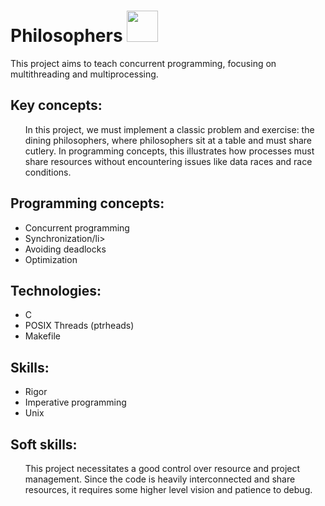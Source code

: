 # Philosophers <img src="https://i.gifer.com/7ebB.gif" width="50px">
<p>
This project aims to teach concurrent programming, focusing on multithreading and multiprocessing.
</p>


## Key concepts:
<ul>
In this project, we must implement a classic problem and exercise: the dining philosophers, where philosophers sit at a table and must share cutlery. In programming concepts, this illustrates how processes must share resources without encountering issues like data races and race conditions.
</ul>

## Programming concepts:
<ul>
<li>Concurrent programming</li>
<li>Synchronization/li>
<li>Avoiding deadlocks</li>
<li>Optimization</li>
  </ul>

## Technologies:
<ul>
  <li>C</li>
  <li>POSIX Threads (ptrheads)</li>
  <li>Makefile</li>
</ul>

## Skills:
<ul>
  <li>Rigor</li>
  <li>Imperative programming</li>
  <li>Unix</li>
</ul>

## Soft skills:
<ul>
  This project necessitates a good control over resource and project management. Since the code is heavily interconnected and share resources, it requires some higher level vision and patience to debug.
</ul>
